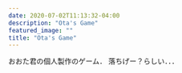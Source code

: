 ```yaml
---
date: 2020-07-02T11:13:32-04:00
description: "Ota's Game"
featured_image: ""
title: "Ota's Game"
---
```

おおた君の個人製作のゲーム．
落ちげー？らしい．．．
